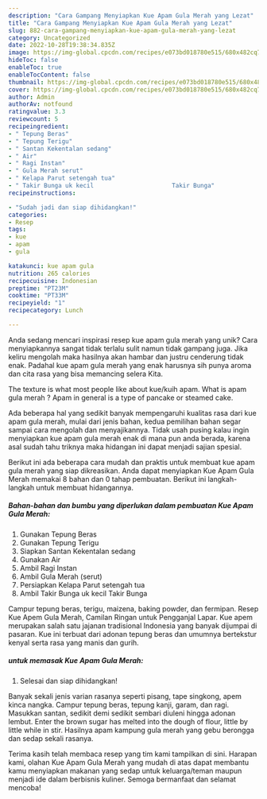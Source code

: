 ```yaml
---
description: "Cara Gampang Menyiapkan Kue Apam Gula Merah yang Lezat"
title: "Cara Gampang Menyiapkan Kue Apam Gula Merah yang Lezat"
slug: 882-cara-gampang-menyiapkan-kue-apam-gula-merah-yang-lezat
category: Uncategorized
date: 2022-10-28T19:38:34.835Z
image: https://img-global.cpcdn.com/recipes/e073bd018780e515/680x482cq70/kue-apam-gula-merah-foto-resep-utama.jpg
hideToc: false
enableToc: true
enableTocContent: false
thumbnail: https://img-global.cpcdn.com/recipes/e073bd018780e515/680x482cq70/kue-apam-gula-merah-foto-resep-utama.jpg
cover: https://img-global.cpcdn.com/recipes/e073bd018780e515/680x482cq70/kue-apam-gula-merah-foto-resep-utama.jpg
author: Admin
authorAv: notfound
ratingvalue: 3.3
reviewcount: 5
recipeingredient:
- " Tepung Beras"
- " Tepung Terigu"
- " Santan Kekentalan sedang"
- " Air"
- " Ragi Instan"
- " Gula Merah serut"
- " Kelapa Parut setengah tua"
- " Takir Bunga uk kecil                      Takir Bunga"
recipeinstructions:

- "Sudah jadi dan siap dihidangkan!"
categories:
- Resep
tags:
- kue
- apam
- gula

katakunci: kue apam gula 
nutrition: 265 calories
recipecuisine: Indonesian
preptime: "PT23M"
cooktime: "PT33M"
recipeyield: "1"
recipecategory: Lunch

---
```





Anda sedang mencari inspirasi resep kue apam gula merah yang unik? Cara menyiapkannya sangat tidak terlalu sulit namun tidak gampang juga. Jika keliru mengolah maka hasilnya akan hambar dan justru cenderung tidak enak. Padahal kue apam gula merah yang enak harusnya sih punya aroma dan cita rasa yang bisa memancing selera Kita.





The texture is what most people like about kue/kuih apam. What is apam gula merah ? Apam in general is a type of pancake or steamed cake.

Ada beberapa hal yang sedikit banyak mempengaruhi kualitas rasa dari kue apam gula merah, mulai dari jenis bahan, kedua pemilihan bahan segar sampai cara mengolah dan menyajikannya. Tidak usah pusing kalau ingin menyiapkan kue apam gula merah enak di mana pun anda berada, karena asal sudah tahu triknya maka hidangan ini dapat menjadi sajian spesial.






Berikut ini ada beberapa cara mudah dan praktis untuk membuat kue apam gula merah yang siap dikreasikan. Anda dapat menyiapkan Kue Apam Gula Merah memakai 8 bahan dan 0 tahap pembuatan. Berikut ini langkah-langkah untuk membuat hidangannya.

<!--inarticleads1-->

##### Bahan-bahan dan bumbu yang diperlukan dalam pembuatan Kue Apam Gula Merah:

1. Gunakan  Tepung Beras
1. Gunakan  Tepung Terigu
1. Siapkan  Santan Kekentalan sedang
1. Gunakan  Air
1. Ambil  Ragi Instan
1. Ambil  Gula Merah (serut)
1. Persiapkan  Kelapa Parut setengah tua
1. Ambil  Takir Bunga uk kecil                      Takir Bunga


Campur tepung beras, terigu, maizena, baking powder, dan fermipan. Resep Kue Apem Gula Merah, Camilan Ringan untuk Pengganjal Lapar. Kue apem merupakan salah satu jajanan tradisional Indonesia yang banyak dijumpai di pasaran. Kue ini terbuat dari adonan tepung beras dan umumnya bertekstur kenyal serta rasa yang manis dan gurih. 

<!--inarticleads2-->

#####  untuk memasak Kue Apam Gula Merah:


1. Selesai dan siap dihidangkan!

Banyak sekali jenis varian rasanya seperti pisang, tape singkong, apem kinca nangka. Campur tepung beras, tepung kanji, garam, dan ragi. Masukkan santan, sedikit demi sedikit sembari diuleni hingga adonan lembut. Enter the brown sugar has melted into the dough of flour, little by little while in stir. Hasilnya apam kampung gula merah yang gebu berongga dan sedap sekali rasanya. 

Terima kasih telah membaca resep yang tim kami tampilkan di sini. Harapan kami, olahan Kue Apam Gula Merah yang mudah di atas dapat membantu kamu menyiapkan makanan yang sedap untuk keluarga/teman maupun menjadi ide dalam berbisnis kuliner. Semoga bermanfaat dan selamat mencoba!
